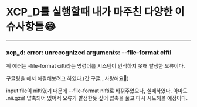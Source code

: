 # XCP_D를 실행할때 내가 마주친 다양한 이슈사항들😂

---

### xcp_d: error: unrecognized arguments: --file-format cifti

위 에러는 -file-format cifti라는 명렁어를 시스템이 인식하지 못해 발생한 오류이다.

구글링을 해서 해결해보려고 하였다.(갓 구글...사랑해요🥰)

input file이 nifti였기 때문에 --file-format nifti로 바꿔주었으나, 실패하였다. 아마도 .nii.gz로 압축되어 있어서 오류가 발생한듯 싶어 압축을 풀고 다시 시도해볼 예정이다.
